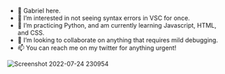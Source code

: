 - 👋 Gabriel here.
- 👀 I’m interested in not seeing syntax errors in VSC for once.
- 🌱 I’m practicing Python, and am currently learning Javascript, HTML, and CSS.
- 💞️ I’m looking to collaborate on anything that requires mild debugging.
- 📫 You can reach me on my twitter for anything urgent!

![Screenshot 2022-07-24 230954](https://user-images.githubusercontent.com/117062305/205640295-b29d6c08-1fb5-4621-bca6-ed72b8b9444f.jpg)
